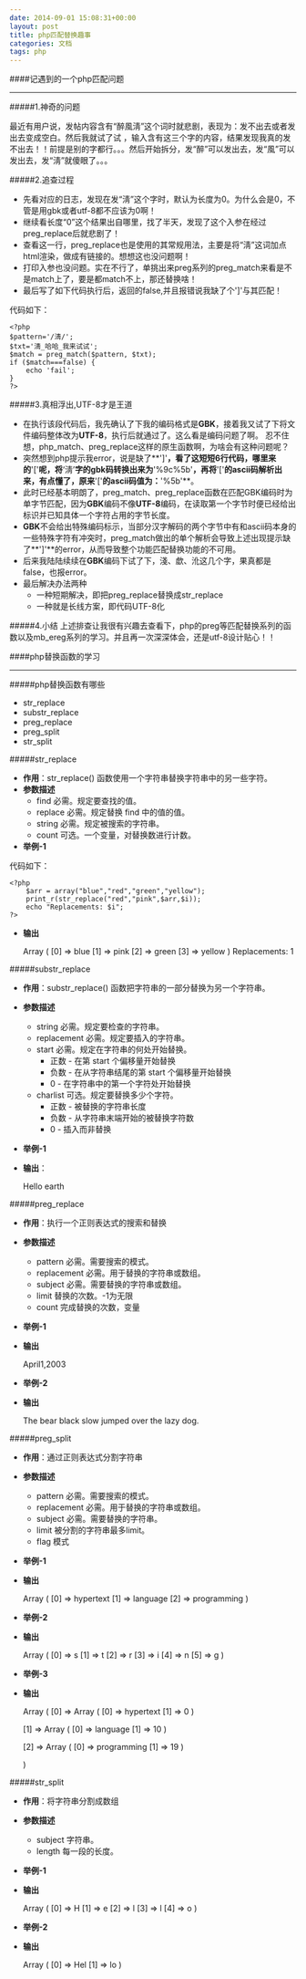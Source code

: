 ```yaml
---
date: 2014-09-01 15:08:31+00:00
layout: post
title: php匹配替换趣事
categories: 文档
tags: php
---
```


####记遇到的一个php匹配问题


----------

#####1.神奇的问题

最近有用户说，发帖内容含有“醉風淸”这个词时就悲剧，表现为：发不出去或者发出去变成空白。然后我就试了试 ，输入含有这三个字的内容，结果发现我真的发不出去！！前提是别的字都行。。。然后开始拆分，发“醉”可以发出去，发“風”可以发出去，发“淸”就傻眼了。。。


#####2.追查过程

 - 先看对应的日志，发现在发“淸”这个字时，默认为长度为0。为什么会是0，不管是用gbk或者utf-8都不应该为0啊！
 - 继续看长度“0”这个结果出自哪里，找了半天，发现了这个入参在经过preg_replace后就悲剧了！
 - 查看这一行，preg_replace也是使用的其常规用法，主要是将“淸”这词加点html渲染，做成有链接的。想想这也没问题啊！
 - 打印入参也没问题。实在不行了，单挑出来preg系列的preg_match来看是不是match上了，要是都match不上，那还替换啥！
 - 最后写了如下代码执行后，返回的false,并且报错说我缺了个']'与其匹配！
 
代码如下：

    <?php 
    $pattern='/淸/';
    $txt='淸_哈哈_我来试试';
    $match = preg_match($pattern, $txt);
    if ($match===false) {
        echo 'fail';
    }
    ?> 


#####3.真相浮出,UTF-8才是王道
 - 在执行该段代码后，我先确认了下我的编码格式是**GBK**，接着我又试了下将文件编码整体改为**UTF-8**，执行后就通过了。这么看是编码问题了啊。
忍不住想，php_match、preg_replace这样的原生函数啊，为啥会有这种问题呢？
 - 突然想到php提示我error，说是缺了**']'**，看了这短短6行代码，哪里来的**'['**呢，将**‘淸’**字的gbk码转换出来为**'%9c%5b'**，再将**'['**的ascii码解析出来，有点懂了，原来**'['**的ascii码值为：**'%5b'**。
 - 此时已经基本明朗了，preg_match、preg_replace函数在匹配GBK编码时为单字节匹配，因为**GBK**编码不像**UTF-8**编码，在读取第一个字节时便已经给出标识并已知具体一个字符占用的字节长度。
 - **GBK**不会给出特殊编码标示，当部分汉字解码的两个字节中有和ascii码本身的一些特殊字符有冲突时，preg_match做出的单个解析会导致上述出现提示缺了**']'**的error，从而导致整个功能匹配替换功能的不可用。
 - 后来我陆陆续续在**GBK**编码下试了下，淺、歔、沎这几个字，果真都是false，也报error。
 - 最后解决办法两种
	 - 一种短期解决，即把preg_replace替换成str_replace
	 - 一种就是长线方案，即代码UTF-8化

#####4.小结
上述排查让我很有兴趣去查看下，php的preg等匹配替换系列的函数以及mb_ereg系列的学习。并且再一次深深体会，还是utf-8设计贴心！！

####php替换函数的学习


----------

#####php替换函数有哪些

 - str_replace
 - substr_replace
 - preg_replace
 - preg_split
 - str_split


#####str_replace

 - **作用**：str_replace() 函数使用一个字符串替换字符串中的另一些字符。
 - **参数描述** 
	 - find 必需。规定要查找的值。 
	 - replace 必需。规定替换 find 中的值的值。 
	 - string 必需。规定被搜索的字符串。 
	 - count 可选。一个变量，对替换数进行计数。
 - **举例-1**

代码如下：

    <?php
        $arr = array("blue","red","green","yellow");
        print_r(str_replace("red","pink",$arr,$i));
        echo "Replacements: $i";
    ?>
	

 - **输出**


    Array
    (
        [0] => blue
        [1] => pink
        [2] => green
        [3] => yellow
    )
    Replacements: 1
	
	
	

#####substr_replace
 - **作用**：substr_replace() 函数把字符串的一部分替换为另一个字符串。
 - **参数描述** 
	 - string 必需。规定要检查的字符串。 
	 - replacement 必需。规定要插入的字符串。 
	 - start 必需。规定在字符串的何处开始替换。
		 - 正数 - 在第 start 个偏移量开始替换
		 - 负数 - 在从字符串结尾的第 start 个偏移量开始替换
		 - 0 - 在字符串中的第一个字符处开始替换
	 - charlist 可选。规定要替换多少个字符。
		 - 正数 - 被替换的字符串长度
		 - 负数 - 从字符串末端开始的被替换字符数
		 - 0 - 插入而非替换
		 
		 

 - **举例-1**


    <?php
        echo substr_replace("Hello world","earth",6);
    ?>
    

	
 - **输出**：

 
    Hello earth
	
	

#####preg_replace

 - **作用**：执行一个正则表达式的搜索和替换

 - **参数描述** 
	 - pattern 必需。需要搜索的模式。 
	 - replacement 必需。用于替换的字符串或数组。 
	 - subject 必需。需要替换的字符串或数组。 
	 - limit 替换的次数。-1为无限 
	 - count 完成替换的次数，变量

 - **举例-1**
 
 
    <?php
        $string = 'April 15, 2003';
        $pattern = '/(w+) (d+), (d+)/i';
        $replacement = '${1}1,$3';
        echo preg_replace($pattern, $replacement, $string);
    ?>

	
 - **输出**
 
 
    April1,2003

	
	
 - **举例-2**
 

    <?php
        $string = 'The quick brown fox jumped over the lazy dog.';
        $patterns = array();
        $patterns[0] = '/quick/';
        $patterns[1] = '/brown/';
        $patterns[2] = '/fox/';
        $replacements = array();
        $replacements[2] = 'bear';
        $replacements[1] = 'black';
        $replacements[0] = 'slow';
        echo preg_replace($patterns, $replacements, $string);
    ?>

	
	
 - **输出**
 
 
    The bear black slow jumped over the lazy dog.


#####preg_split

 - **作用**：通过正则表达式分割字符串
 - **参数描述** 
	 - pattern 必需。需要搜索的模式。 
	 - replacement 必需。用于替换的字符串或数组。 
	 - subject 必需。需要替换的字符串。 
	 - limit 被分割的字符串最多limit。
	 - flag 模式

	 
- **举例-1** 


	 <?php
        //使用逗号或空格(包含" ", \r, \t, \n, \f)分隔短语
        $keywords = preg_split("/[\s,]+/", "hypertext language, programming");
        print_r($keywords);
    ?>
	
- **输出** 
	
	
    Array
    (
        [0] => hypertext
        [1] => language
        [2] => programming
    )
	
- **举例-2** 

    <?php
        $str = 'string';
        $chars = preg_split('//', $str, -1, PREG_SPLIT_NO_EMPTY);
        print_r($chars);
    ?>


- **输出** 
	
	
    Array
    (
        [0] => s
        [1] => t
        [2] => r
        [3] => i
        [4] => n
        [5] => g
    )
	
	
- **举例-3**

 	
    <?php
        $str = 'hypertext language programming';
        $chars = preg_split('/ /', $str, -1, PREG_SPLIT_OFFSET_CAPTURE);
        print_r($chars);
    ?>
	
- **输出**


    Array
    (
    [0] => Array
        (
            [0] => hypertext
            [1] => 0
        )

    [1] => Array
        (
            [0] => language
            [1] => 10
        )

    [2] => Array
        (
            [0] => programming
            [1] => 19
        )

    )
	
	
#####str_split

 - **作用**：将字符串分割成数组
 - **参数描述** 
	 - subject 字符串。 
	 - length 每一段的长度。


 - **举例-1**
 
 
    <?php
        print_r(str_split("Hello"));
    ?>
	
	
 - **输出**
 
 
    Array
    (
        [0] => H
        [1] => e
        [2] => l
        [3] => l
        [4] => o
    )
	
	
 - **举例-2**
 
 
    <?php
        print_r(str_split("Hello",3));
    ?>
	
	
 - **输出**
 
 
    Array
    (
        [0] => Hel
        [1] => lo
    )
	
	